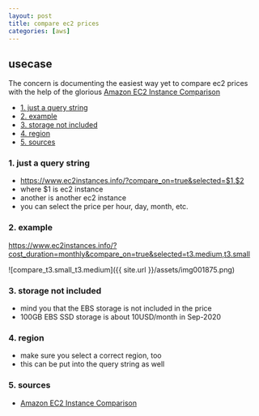```yaml
---
layout: post
title: compare ec2 prices
categories: [aws]
---
```

## usecase
The concern is documenting the easiest way yet to compare ec2 prices with the help of the glorious [Amazon EC2 Instance Comparison](https://www.ec2instances.info/?compare_on=true&selected=t3.small)

<!-- TOC -->

- [1. just a query string](#1-just-a-query-string)
- [2. example](#2-example)
- [3. storage not included](#3-storage-not-included)
- [4. region](#4-region)
- [5. sources](#5-sources)

<!-- /TOC -->

### 1. just a query string
* https://www.ec2instances.info/?compare_on=true&selected=$1,$2
* where $1 is ec2 instance
* another is another ec2 instance
* you can select the price per hour, day, month, etc.

### 2. example

<https://www.ec2instances.info/?cost_duration=monthly&compare_on=true&selected=t3.medium,t3.small>

![compare_t3.small_t3.medium]({{ site.url }}/assets/img001875.png)

### 3. storage not included
* mind you that the EBS storage is not included in the price 
* 100GB EBS SSD storage is about 10USD/month in Sep-2020

### 4. region
* make sure you select a correct region, too
* this can be put into the query string as well

### 5. sources
* [Amazon EC2 Instance Comparison](https://www.ec2instances.info/)
